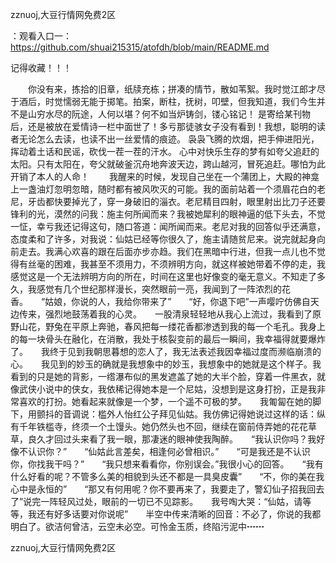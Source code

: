 zznuoj,大豆行情网免费2区

：观看入口一：https://github.com/shuai215315/atofdh/blob/main/README.md


记得收藏！！！



　　你没有来，拣拾的旧章，纸牍充栋；拼凑的情节，散如苇絮。我时觉江郎才尽于酒后，时觉懦弱无能于掷笔。拍案，断柱，抚树，叩壁，但我知道，我们今生并不是山穷水尽的阮途，人何以堪？何不如当炉铸剑，镂心铭记！
是寄给某刊物后，还是被放在爱情诗一栏中面世了！多亏那徒骇女子没有看到！我想，聪明的读者无论怎么去读，也读不出一丝爱情的痕迹。
袅袅飞腾的炊烟，把手伸进阳光，挥动着土话和民谣，砍伐一茬一茬的汗水。
心中对快乐生存的梦有如夸父追赶的太阳。只有太阳在，夸父就破釜沉舟地奔波天边，跨山越河，冒死追赶。哪怕为此开销了本人的人命！
　　我醒来的时候，发现自己坐在一个蒲团上，大殿的神龛上一盏油灯忽明忽暗，随时都有被风吹灭的可能。我的面前站着一个须眉花白的老尼，牙齿都快要掉光了，穿一身破旧的淄衣。老尼精目四射，眼里射出比刀子还要锋利的光，漠然的问我：施主何所闻而来？我被她犀利的眼神逼的低下头去，不觉一怔，幸亏我还记得这句，随口答道：闻所闻而来。老尼对我的回答似乎还满意，态度柔和了许多，对我说：仙姑已经等你很久了，施主请随贫尼来。说完就起身向前走去。我满心欢喜的跟在后面亦步亦趋。我们在黑暗中行进，但我一点儿也不觉得有丝毫的困难，我甚至不须用力，不须辨明方向，就这样被她带着不停的走，我感觉这是一个无法辨明方向的所在，时间在这里也好像变的毫无意义。不知走了多久，我感觉有几个世纪那样漫长，突然眼前一亮，我闻到了一阵浓烈的花香。　　“姑娘，你说的人，我给你带来了”　　“好，你退下吧”一声嘤咛仿佛自天边传来，强烈地鼓荡着我的心灵。　　一股清泉轻轻地从我心上流过，我看到了原野山花，野兔在平原上奔驰，春风把每一缕花香都渗透到我的每一个毛孔。我身上的每一块骨头在融化，在消散，我处于核裂变前的最后一瞬间，我幸福得就要爆炸了。　　我终于见到我朝思暮想的恋人了，我无法表述我因幸福过度而濒临崩溃的心。　　我见到的妙玉的确就是我想象中的妙玉，我想象中的她就是这个样子。我看到的只是她的背影，一绺瀑布似的黑发遮盖了她的大半个脸，穿着一件黑衣，就像武侠小说中的侠女，我依稀记得她本是一个尼姑，没想到是这身打扮，正是我非常喜欢的打扮。她看起来就像是一个梦，一个遥不可极的梦。　　我匍匐在她的脚下，用颤抖的音调说：槛外人怡红公子拜见仙姑。我仿佛记得她说过这样的话：纵有千年铁槛寺，终须一个土馒头。她仍然头也不回，继续在窗前侍弄她的花花草草，良久才回过头来看了我一眼，那凄迷的眼神使我陶醉。　　“我认识你吗？我好像不认识你？”　　“仙姑此言差矣，相逢何必曾相识。”　　“可是我还是不认识你，你找我干吗？”　　“我只想来看看你，你别误会。”我很小心的回答。　　“我有什么好看的呢？不管多么美的相貌到头还不都是一具臭皮囊”　　“不，你的美在我心中是永恒的”　　“那又有何用呢？你不要再来了，我要走了，警幻仙子招我回去了”说完一阵轻风过处，眼前的一切已不见踪影。　　我号啕大哭：“仙姑，请等等，我还有好多话要对你说呢”　　半空中传来清晰的回音：不必了，你说的我都明白了。欲洁何曾洁，云空未必空。可怜金玉质，终陷污泥中┅┅







zznuoj,大豆行情网免费2区
